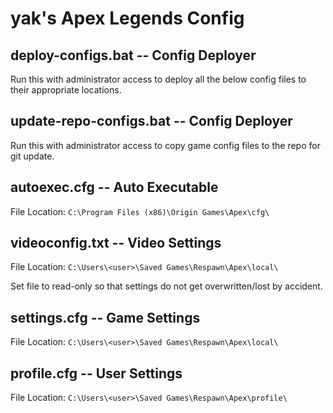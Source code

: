 # yak's Apex Legends Config

## deploy-configs.bat -- Config Deployer

Run this with administrator access to deploy all the below config files to their appropriate locations.

## update-repo-configs.bat -- Config Deployer

Run this with administrator access to copy game config files to the repo for git update.

## autoexec.cfg -- Auto Executable

File Location: `C:\Program Files (x86)\Origin Games\Apex\cfg\`

## videoconfig.txt -- Video Settings

File Location: `C:\Users\<user>\Saved Games\Respawn\Apex\local\`

Set file to read-only so that settings do not get overwritten/lost by accident.

## settings.cfg -- Game Settings

File Location: `C:\Users\<user>\Saved Games\Respawn\Apex\local\`

## profile.cfg -- User Settings

File Location: `C:\Users\<user>\Saved Games\Respawn\Apex\profile\`
